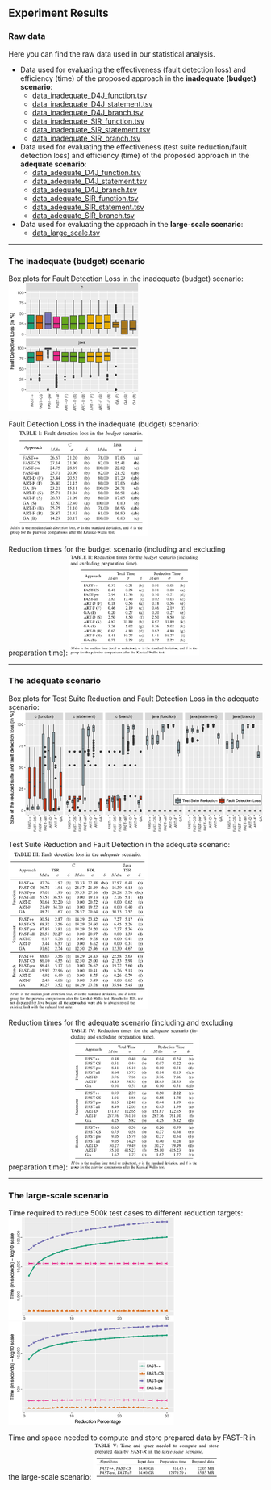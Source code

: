 Experiment Results
----------------

### Raw data
Here you can find the raw data used in our statistical analysis.

 - Data used for evaluating the effectiveness (fault detection loss) and efficiency (time) of the proposed approach in the **inadequate (budget) scenario**: 
   - [data_inadequate_D4J_function.tsv](data/data_inadequate_D4J_function.tsv)
   - [data_inadequate_D4J_statement.tsv](data/data_inadequate_D4J_statement.tsv)
   - [data_inadequate_D4J_branch.tsv](data/data_inadequate_D4J_branch.tsv)
   - [data_inadequate_SIR_function.tsv](data/data_inadequate_SIR_function.tsv)
   - [data_inadequate_SIR_statement.tsv](data/data_inadequate_SIR_statement.tsv)
   - [data_inadequate_SIR_branch.tsv](data/data_inadequate_SIR_branch.tsv)
 - Data used for evaluating the effectiveness (test suite reduction/fault detection loss) and efficiency (time) of the proposed approach in the **adequate scenario**: 
   - [data_adequate_D4J_function.tsv](data/data_adequate_D4J_function.tsv)
   - [data_adequate_D4J_statement.tsv](data/data_adequate_D4J_statement.tsv)
   - [data_adequate_D4J_branch.tsv](data/data_adequate_D4J_branch.tsv)
   - [data_adequate_SIR_function.tsv](data/data_adequate_SIR_function.tsv)
   - [data_adequate_SIR_statement.tsv](data/data_adequate_SIR_statement.tsv)
   - [data_adequate_SIR_branch.tsv](data/data_adequate_SIR_branch.tsv)
 - Data used for evaluating the approach in the **large-scale scenario**: 
   - [data_large_scale.tsv](data/data_large_scale.tsv)
 
---
### The inadequate (budget) scenario
Box plots for Fault Detection Loss in the inadequate (budget) scenario:
<img src="img/fdl_inadequate.png" width="51%">

Fault Detection Loss in the inadequate (budget) scenario:
<img src="img/tab_fdl_budget.png" width="55%">

Reduction times for the budget scenario (including and excluding preparation time):
<img src="img/tab_time_budget.png" width="51%">

---
### The adequate scenario
Box plots for Test Suite Reduction and Fault Detection Loss in the adequate scenario:
<img src="img/tsr_fdl_adequate.png" width="100%">

Test Suite Reduction and Fault Detection in the adequate scenario:
<img src="img/tab_tsr_fdl_adequate.png" width="55%">

Reduction times for the adequate scenario (including and excluding preparation time):
<img src="img/tab_time_adequate.png" width="51%">

---
### The large-scale scenario
Time required to reduce 500k test cases to different reduction targets:
<img src="img/totaltime.png" width="65%">
<img src="img/reductiontime.png" width="65%">

Time and space needed to compute and store prepared data by FAST-R in the large-scale scenario:
<img src="img/tab_time_space.png" width="50%">

